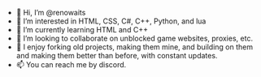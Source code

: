 - 👋 Hi, I’m @renowaits
- 👀 I’m interested in HTML, CSS, C#, C++, Python, and lua
- 🌱 I’m currently learning HTML and C++
- 💞️ I’m looking to collaborate on unblocked game websites, proxies, etc.
- 👏 I enjoy forking old projects, making them mine, and building on them and making them better than before, with constant updates.
- 📫 You can reach me by discord.

<!---
renowaits/renowaits is a ✨ special ✨ repository because its `README.md` (this file) appears on your GitHub profile.
You can click the Preview link to take a look at your changes.
--->
